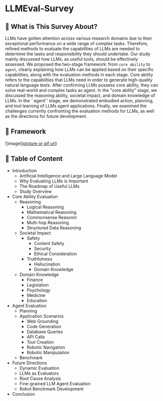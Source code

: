 # LLMEval-Survey

## 📌 What is This Survey About?
LLMs have gotten attention across various research domains due to their exceptional performance on a wide range of complex tasks. Therefore, refined methods to evaluate the capabilities of LLMs are needed to determine the tasks and responsibility they should undertake. Our study mainly discussed how LLMs, as useful tools, should be effectively assessed. We proposed the two-stage framework: from ``core ability`` to ``agent``, clearly explaining how LLMs can be applied based on their specific capabilities, along with the evaluation methods in each stage. Core ability refers to the capabilities that LLMs need in order to generate high-quality natural language texts. After confirming LLMs possess core ability, they can solve real-world and complex tasks as agent. In the "core ability" stage, we discussed the reasoning ability, societal impact, and domain knowledge of LLMs. In the ``agent'' stage, we demonstrated embodied action, planning, and tool learning of LLMs agent applications. Finally, we examined the challenges currently confronting the evaluation methods for LLMs, as well as the directions for future development.

## 🤖 Framework 
![image]([picture or gif url](https://github.com/MiuLab/LLMEval-Survey/blob/main/framework.pdf))

## 📖 Table of Content

* Introduction
    * Artificial Intelligence and Large Language Model
    * Why Evaluating LLMs is Important
    * The Roadmap of Useful LLMs
    * Study Overview
* Core Ability Evaluation
   * Reasoning 
        * Logical Reasoning
        * Mathematical Reasoning
        * Commonsense Reasonin
        * Multi-hop Reasoning
        * Structured Data Reasoning
    * Societal Impact
      * Safety
         * Content Safety
         * Security
         * Ethical Consideration
      * Truthfulness
         * Hallucination
         * Domain Knowledge
   * Domain Knowledge
      * Finance
      * Legislation
      * Psychology
      * Medicine
      * Education
 * Agent Evaluation
   * Planning
   * Application Scenarios
      * Web Grounding
      * Code Generation
      * Database Queries
      * API Calls
      * Tool Creation
      * Robotic Navigation
      * Robotic Manipulation 
   *  Benchmark
* Future Directions
   * Dynamic Evaluation
   * LLMs as Evaluators
   * Root Cause Analysis
   * Fine-grained LLM Agent Evaluation
   * Robot Benchmark Development
* Conclusion
